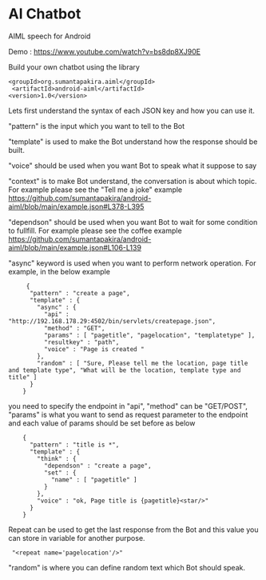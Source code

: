 # AI Chatbot
AIML speech for Android 

Demo : https://www.youtube.com/watch?v=bs8dp8XJ90E

Build your own chatbot using the library 

    <groupId>org.sumantapakira.aiml</groupId>
     <artifactId>android-aiml</artifactId>
    <version>1.0</version>

Lets first understand the syntax of each JSON key and how you can use it.

"pattern" is the input which you want to tell to the Bot

"template" is used to make the Bot understand how the response should be built. 

"voice" should be used when you want Bot to speak what it suppose to say

"context" is to make Bot understand, the conversation is about which topic. For example please see the "Tell me a joke" example https://github.com/sumantapakira/android-aiml/blob/main/example.json#L378-L395

"dependson" should be used when you want Bot to wait for some condition to fullfill. For example please see the coffee example https://github.com/sumantapakira/android-aiml/blob/main/example.json#L106-L139

"async" keyword is used when you want to perform network operation. For example, in the below example

         {
          "pattern" : "create a page",
          "template" : {
            "async" : {
              "api" : "http://192.168.178.29:4502/bin/servlets/createpage.json",
              "method" : "GET",
              "params" : [ "pagetitle", "pagelocation", "templatetype" ],
              "resultkey" : "path",
              "voice" : "Page is created "
            },
            "random" : [ "Sure, Please tell me the location, page title and template type", "What will be the location, template type and title" ]
          }
        }
        
you need to specify the endpoint in "api", "method" can be "GET/POST", "params" is what you want to send as request parameter to the endpoint and each value of params should be set before as below

        {
          "pattern" : "title is *",
          "template" : {
            "think" : {
              "dependson" : "create a page",
              "set" : {
                "name" : [ "pagetitle" ]
              }
            },
            "voice" : "ok, Page title is {pagetitle}<star/>"
          }
        }
        
Repeat can be used to get the last response from the Bot and this value you can store in variable for another purpose.

     "<repeat name='pagelocation'/>"  

"random" is where you can define random text which Bot should speak.
